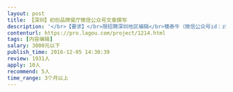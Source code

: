 ```yaml
---                
layout: post       
title: 【深圳】初创品牌餐厅微信公众号文章撰写           
description: '</br>【要求】</br>限招聘深圳地区编辑</br>臻泰牛（微信公众号id：zhentainiu），是餐厅品牌推广的一个微信服务号，定位于活动推广、品牌文宣。</br>餐厅微信公众号带有会员卡功能，主推会员活动，以往已有部分软文内容在推广。目前希望做一些更细致的内容运营，具体的指标如下：</br>1）每月固定输出4篇原创软文，平均每周一篇，通过服务号群发推广；</br>2）文字内容需要结合实时热点、餐厅产品、以及餐厅活动，保证文字有趣，不枯燥，能够产生传播效应更好；</br>3）每月一次工作会议，会议时长2小时内，帮助编辑了解餐厅实际情况，以及提供有用素材或搜集；</br>4）连续运营4周，然后根据效果决定是否进行下一步投入执行。</br>'     
contenturl: https://pro.lagou.com/project/1214.html      
tags: [内容编辑]            
salary: 3000元以下          
publish_time: 2016-12-05 14:30:39         
review: 1931人                   
apply: 10人                   
recommend: 5人                   
time_range: 3个月以上              
---                 
```

